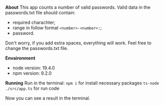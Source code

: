 **About**
This app counts a number of valid passwords. Valid data in the passwords.txt file should contain:

- required charachter;
- range in follow format `<number>-<number>:`;
- password.

Don't worry, if you add extra spaces, everything will work.
Feel free to change the passwords.txt file.

**Envaironment**

- node version: 19.4.0
- npm version: 9.2.0

**Running**
Run in the terminal:
`npm i` for install necessary packages
`ts-node ./src/app.ts` for run code

Now you can see a result in the terminal.
